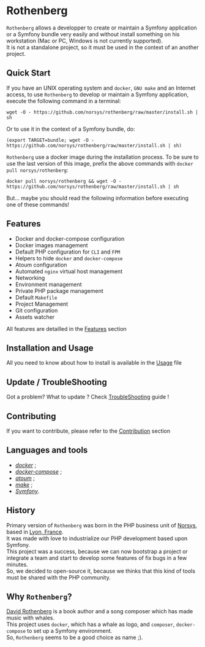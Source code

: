 # Rothenberg

`Rothenberg` allows a developper to create or maintain a Symfony application or a Symfony bundle very easily and without install something on his workstation (Mac or PC, Windows is not currently supported).  
It is not a standalone project, so it must be used in the context of an another project.

## Quick Start

If you have an UNIX operating system and `docker`, `GNU make` and an Internet access, to use `Rothenberg` to develop or maintain a Symfony application, execute the following command in a terminal:

```
wget -O - https://github.com/norsys/rothenberg/raw/master/install.sh | sh
```

Or to use it in the context of a Symfony bundle, do:

```
(export TARGET=bundle; wget -O - https://github.com/norsys/rothenberg/raw/master/install.sh | sh)
```

`Rothenberg` use a docker image during the installation process. To be sure to use the last version of this image, prefix the above commands with `docker pull norsys/rothenberg`:

```
docker pull norsys/rothenberg && wget -O - https://github.com/norsys/rothenberg/raw/master/install.sh | sh
```

But… maybe you should read the following information before executing one of these commands!

## Features
 - Docker and docker-compose configuration
 - Docker images management
 - Default PHP configuration for `CLI` and `FPM`
 - Helpers to hide `docker` and `docker-compose`
 - Atoum configuration
 - Automated `nginx` virtual host management
 - Networking
 - Environment management
 - Private PHP package management
 - Default `Makefile`
 - Project Management
 - Git configuration
 - Assets watcher

All features are detailled in the [Features](doc/Features.md) section

## Installation and Usage
All you need to know about how to install is available in the [Usage](doc/Usage.md) file

## Update / TroubleShooting
Got a problem? What to update ?
Check [TroubleShooting](doc/Troubleshooting.md) guide !

## Contributing
If you want to contribute, please refer to the [Contribution](Contributing.md) section

## Languages and tools

- [*docker*](https://docs.docker.com) ;
- [*docker-compose*](https://docs.docker.com/compose/) ;
- [*atoum*](http://docs.atoum.org) ;
- [*make*](https://www.gnu.org/software/make/manual/make.html) ;
- [*Symfony*](http://symfony.com/doc/current/index.html).

## History

Primary version of `Rothenberg` was born in the PHP business unit of [Norsys](http://norsys.fr), based in [Lyon, France](https://www.google.fr/maps/place/Lyon/@45.75801,4.8001016,13z/data=!3m1!4b1!4m5!3m4!1s0x47f4ea516ae88797:0x408ab2ae4bb21f0!8m2!3d45.764043!4d4.835659).  
It was made with love to industrialize our PHP development based upon Symfony.  
This project was a success, because we can now bootstrap a project or integrate a team and start to develop some features of fix bugs in a few minutes.  
So, we decided to open-source it, because we thinks that this kind of tools must be shared with the PHP community.

## Why `Rothenberg`?

[David Rothenberg](http://www.davidrothenberg.net) is a book author and a song composer which has made music with whales.  
This project uses `docker`, which has a whale as logo, and `composer`, `docker-compose` to set up a Symfony environment.  
So, `Rothenberg` seems to be a good choice as name ;).